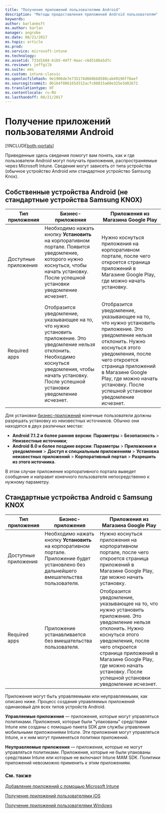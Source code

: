 ```yaml
---
title: "Получение приложений пользователями Android"
description: "Методы предоставления приложений Android пользователям"
keywords: 
author: barlanmsft
ms.author: barlan
manager: angrobe
ms.date: 08/21/2017
ms.topic: article
ms.prod: 
ms.service: microsoft-intune
ms.technology: 
ms.assetid: f33d1684-b1b5-44f7-9aac-c6d5186a5d7c
ms.reviewer: jeffgilb
ms.suite: ems
ms.custom: intune-classic
ms.openlocfilehash: 0e1906de7e735174d660bb8508cab49196ff0aef
ms.sourcegitcommit: 0b164f806165d312acfc88815a60e325e3d02672
ms.translationtype: HT
ms.contentlocale: ru-RU
ms.lasthandoff: 08/21/2017
---
```

# <a name="how-your-android-users-get-their-apps"></a>Получение приложений пользователями Android

[!INCLUDE[both-portals](./includes/note-for-both-portals.md)]

Приведенные здесь сведения помогут вам понять, как и где пользователи Android могут получать приложения, распространяемые через Microsoft Intune. Сведения могут зависеть от типа устройства (обычное устройство Android или стандартное устройство Samsung Knox).

## <a name="native-non-samsung-knox-standard-android-devices"></a>Собственные устройства Android (не стандартные устройства Samsung KNOX)

| Тип приложения | Бизнес-приложения | Приложения из Магазина Google Play  |
| ------------- |-------------| -----|
| Доступные приложения      | Необходимо нажать кнопку **Установить** на корпоративном портале. Появится уведомление, которого нужно коснуться, чтобы начать установку. После успешной установки уведомление исчезнет. | Нужно коснуться приложения на корпоративном портале, после чего откроется страница приложений в Магазине Google Play, где можно начать установку.|
| Required apps      | Отобразится уведомление, указывающее на то, что нужно установить приложение. Это уведомление нельзя отклонить. Необходимо коснуться уведомления, чтобы начать установку. После успешной установки уведомление исчезнет.    | Отобразится уведомление, указывающее на то, что нужно установить приложение. Это уведомление нельзя отклонить. Нужно коснуться этого уведомления, после чего откроется страница приложений в Магазине Google Play, где можно начать установку. После успешной установки уведомление исчезнет. |

Для установки [бизнес-приложений](lob-apps-android.md) конечные пользователи должны разрешать установку из неизвестных источников. Обычно они находятся в двух различных местах:

* **Android 7.1.2 и более ранние версии**: **Параметры** > **Безопасность** > **Неизвестные источники**;
* **Android 8.0 и более поздние версии**: **Параметры** > **Приложения и уведомления** > **Доступ к специальным приложениям** > **Установка неизвестных приложений** > **Корпоративный портал** > **Разрешить из этого источника**.

В этом случае приложение корпоративного портала выведет сообщение и направит конечного пользователя непосредственно к нужному параметру. 


## <a name="samsung-knox-standard-android-devices"></a>Стандартные устройства Android с Samsung KNOX

| Тип приложения | Бизнес-приложения | Приложения из Магазина Google Play  |
| ------------- |-------------| -----|
| Доступные приложения      | Необходимо нажать кнопку **Установить** на корпоративном портале. Приложение будет установлено без дальнейшего вмешательства пользователя. | Нужно коснуться приложения на корпоративном портале, после чего откроется страница приложений в Магазине Google Play, где можно начать установку.|
| Required apps      | Приложение устанавливается без вмешательства пользователя.    | Отобразится уведомление, указывающее на то, что нужно установить приложение. Это уведомление нельзя отклонить. Нужно коснуться этого уведомления, после чего откроется страница приложений в Магазине Google Play, где можно начать установку. После успешной установки уведомление исчезнет. |

Приложения могут быть управляемыми или неуправляемыми, как описано ниже. Процесс создания управляемых приложений одинаковый для всех типов устройств Android.

**Управляемые приложения** — приложения, которые могут управляться политиками. Приложения, которые были "упакованы" средствами Intune или созданы с помощью пакета SDK для службы управления мобильными приложениями Intune. Эти приложения могут управляться Intune, и к ним могут применяться политики приложений.

**Неуправляемые приложения** — приложения, которые не могут управляться политиками. Приложения, которые не были упакованы средствами Intune или которые не включают Intune MAM SDK. Политики приложений невозможно применить к этим приложениям.

### <a name="see-also"></a>См. также
[Добавление приложений с помощью Microsoft Intune](apps-add.md)

[Получение приложений пользователями iOS](end-user-apps-ios.md)

[Получение приложений пользователями Windows](end-user-apps-windows.md)

